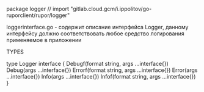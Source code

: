 package logger // import "gitlab.cloud.gcm/i.ippolitov/go-ruporclient/rupor/logger"

loggerinterface.go - содержит описание интерфейса Logger, данному интерфейсу
должно соответствовать любое средство логирования применяемое в приложении

TYPES

type Logger interface {
	Debugf(format string, args ...interface{})
	Debug(args ...interface{})
	Errorf(format string, args ...interface{})
	Error(args ...interface{})
	Info(args ...interface{})
	Infof(format string, args ...interface{})
}

